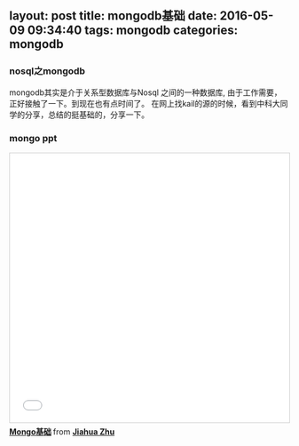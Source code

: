 layout: post
title: mongodb基础
date: 2016-05-09 09:34:40
tags: mongodb
categories: mongodb
---

### nosql之mongodb

mongodb其实是介于关系型数据库与Nosql 之间的一种数据库, 由于工作需要，正好接触了一下。到现在也有点时间了。
在网上找kail的源的时候，看到中科大同学的分享，总结的挺基础的，分享一下。
<!--more-->

### mongo ppt

<iframe src="//www.slideshare.net/slideshow/embed_code/key/bCfioac6WeYuvY" width="595" height="485" frameborder="0" marginwidth="0" marginheight="0" scrolling="no" style="border:1px solid #CCC; border-width:1px; margin-bottom:5px; max-width: 100%;" allowfullscreen> </iframe> <div style="margin-bottom:5px"> <strong> <a href="//www.slideshare.net/JiahuaZhu3/mongo-61799349" title="Mongo基础" target="_blank">Mongo基础</a> </strong> from <strong><a href="//www.slideshare.net/JiahuaZhu3" target="_blank">Jiahua Zhu</a></strong> </div>